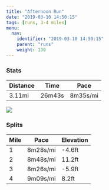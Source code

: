 ```yaml
---
title: "Afternoon Run"
date: "2019-03-10 14:50:15"
tags: [runs, 3-4 miles]
menu:
  nav:
    identifier: "2019-03-10 14:50:15"
    parent: "runs"
    weight: 130
---
```


### Stats

| Distance | Time | Pace |
|----------|------|------|
|3.11mi|26m43s|8m35s/mi|

<img src='https://maps.googleapis.com/maps/api/staticmap?maptype=roadmap&path=enc:iwjeIrhyLHgDmBm@bDhEn@fKtDnJtKlGrIbOfG`SvGfh@k@yAt@rJu@lo@~@iRaAqg@n@bB_Iog@gFkScJgPoEaA}EoGeDqMM}FuBwEFzF&key=AIzaSyAfqMeaZ1CCJFGP5cWud__oZnT_Pybg-1M&size=800x800&markers=color:yellow|label:S|53.47205,-2.26458&markers=color:green|label:F|53.47226000000001,-2.264530000000001'>

### Splits

| Mile | Pace | Elevation |
|------|------|-----------|
|1|8m28s/mi|-4.6ft|
|2|8m48s/mi|11.2ft|
|3|8m26s/mi|-5.9ft|
|4|9m09s/mi|8.2ft|

